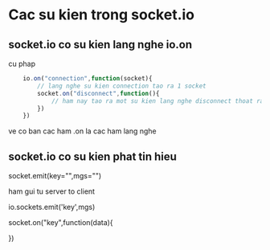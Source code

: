 # Cac su kien trong socket.io

## socket.io co su kien lang nghe io.on

cu phap

```js
    io.on("connection",function(socket){
        // lang nghe su kien connection tao ra 1 socket
        socket.on("disconnect",function(){
            // ham nay tao ra mot su kien lang nghe disconnect thoat ra khoi socket
        })
    })
```
ve co ban cac ham .on la cac ham lang nghe

## socket.io co su kien phat tin hieu

socket.emit(key="",mgs="")


ham gui tu server to client

io.sockets.emit('key',mgs)

socket.on("key",function(data){

})